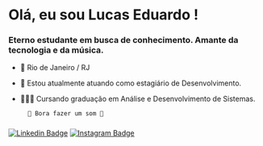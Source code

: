 # Olá, eu sou Lucas Eduardo !
### Eterno estudante em busca de conhecimento. Amante da tecnologia e da música.

- 📍 Rio de Janeiro / RJ
- 🚀 Estou atualmente atuando como estagiário de Desenvolvimento.
- 👨🏽‍🎓 Cursando graduação em Análise e Desenvolvimento de Sistemas.

		🎸 Bora fazer um som 🎼
###
[![Linkedin Badge](https://img.shields.io/badge/-LinkedIn-blue?style=flat-square&logo=Linkedin&logoColor=white&link=https://www.linkedin.com/in/lucas-eduardoo/)](https://www.linkedin.com/in/lucas-eduardoo/) [![Instagram Badge](https://img.shields.io/badge/-Instagram-violet?style=flat-square&logo=Instagram&logoColor=white&link=https://www.instagram.com/lucaseduardogtr/)](https://www.instagram.com/lucaseduardogtr/)
